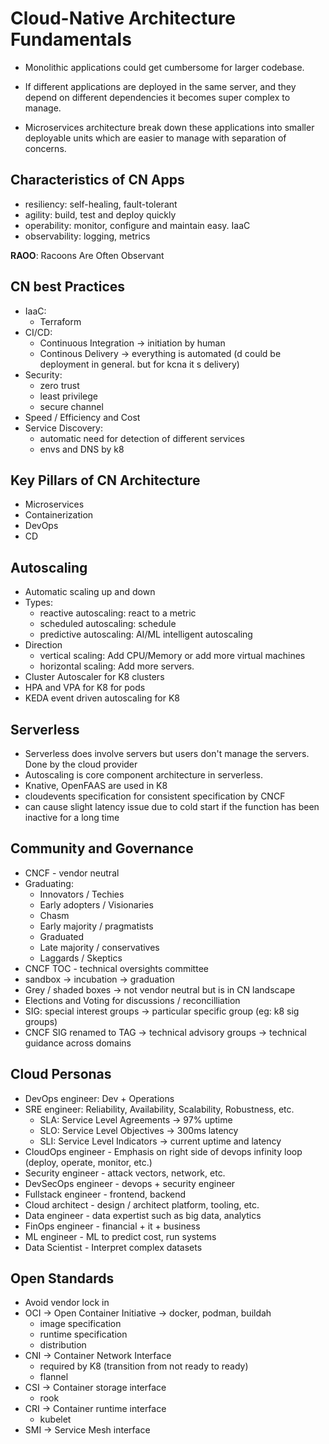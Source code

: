 # Cloud-Native Architecture Fundamentals

- Monolithic applications could get cumbersome for larger codebase.
- If different applications are deployed in the same server, and they depend on different dependencies it becomes super complex to manage.

- Microservices architecture break down these applications into smaller deployable units which are easier to manage with separation of concerns.

## Characteristics of CN Apps

- resiliency: self-healing, fault-tolerant
- agility: build, test and deploy quickly
- operability: monitor, configure and maintain easy. IaaC
- observability: logging, metrics

**RAOO**: Racoons Are Often Observant

## CN best Practices

- IaaC:
    - Terraform
- CI/CD:
    - Continuous Integration -> initiation by human
    - Continous Delivery -> everything is automated (d could be deployment in general. but for kcna it
    s delivery)
- Security:
    - zero trust
    - least privilege
    - secure channel
- Speed / Efficiency and Cost
- Service Discovery:
    - automatic need for detection of different services
    - envs and DNS by k8

## Key Pillars of CN Architecture

- Microservices
- Containerization
- DevOps
- CD

## Autoscaling

- Automatic scaling up and down
- Types:
    - reactive autoscaling: react to a metric
    - scheduled autoscaling: schedule
    - predictive autoscaling: AI/ML intelligent autoscaling
- Direction
    - vertical scaling: Add CPU/Memory or add more virtual machines
    - horizontal scaling: Add more servers.
- Cluster Autoscaler for K8 clusters
- HPA and VPA for K8 for pods
- KEDA event driven autoscaling for K8

## Serverless

- Serverless does involve servers but users don't manage the servers. Done by the cloud provider
- Autoscaling is core component architecture in serverless.
- Knative, OpenFAAS are used in K8
- cloudevents specification for consistent specification by CNCF
- can cause slight latency issue due to cold start if the function has been inactive for a long time

## Community and Governance

- CNCF - vendor neutral
- Graduating:
    - Innovators / Techies
    - Early adopters / Visionaries
    - Chasm
    - Early majority / pragmatists
    - Graduated
    - Late majority / conservatives
    - Laggards / Skeptics
- CNCF TOC - technical oversights committee
- sandbox -> incubation -> graduation
- Grey / shaded boxes -> not vendor neutral but is in CN landscape
- Elections and Voting for discussions / reconcilliation
- SIG: special interest groups -> particular specific group (eg: k8 sig groups)
- CNCF SIG renamed to TAG -> technical advisory groups -> technical guidance across domains

## Cloud Personas

- DevOps engineer: Dev + Operations
- SRE engineer: Reliability, Availability, Scalability, Robustness, etc.
    - SLA: Service Level Agreements -> 97% uptime
    - SLO: Service Level Objectives -> 300ms latency
    - SLI: Service Level Indicators -> current uptime and latency
- CloudOps engineer - Emphasis on right side of devops infinity loop (deploy, operate, monitor, etc.)
- Security engineer - attack vectors, network, etc.
- DevSecOps engineer - devops + security engineer
- Fullstack engineer - frontend, backend
- Cloud architect - design / architect platform, tooling, etc.
- Data engineer - data expertist such as big data, analytics
- FinOps engineer - financial + it + business
- ML engineer - ML to predict cost, run systems 
- Data Scientist - Interpret complex datasets

## Open Standards

- Avoid vendor lock in
- OCI -> Open Container Initiative -> docker, podman, buildah
    - image specification
    - runtime specification
    - distribution
- CNI -> Container Network Interface
    - required by K8 (transition from not ready to ready)
    - flannel
- CSI -> Container storage interface
    - rook
- CRI -> Container runtime interface
    - kubelet
- SMI -> Service Mesh interface


